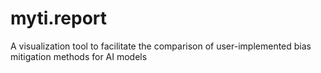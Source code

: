 # myti.report
A visualization tool to facilitate the comparison of user-implemented bias mitigation methods for AI models
